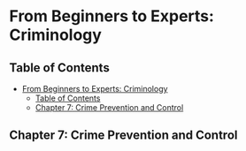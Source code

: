 # From Beginners to Experts: Criminology
## Table of Contents
- [From Beginners to Experts: Criminology](#from-beginners-to-experts-criminology)
  - [Table of Contents](#table-of-contents)
  - [Chapter 7: Crime Prevention and Control](#chapter-7-crime-prevention-and-control)

## Chapter 7: Crime Prevention and Control